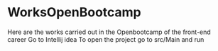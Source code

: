 # WorksOpenBootcamp
Here are the works carried out in the Openbootcamp of the front-end career
Go to Intellij idea
To open the project go to src/Main and run
